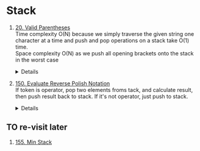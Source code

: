 # Stack
1. [20. Valid Parentheses](https://leetcode.com/problems/valid-parentheses)  
   Time complexity O(N) because we simply traverse the given string one character at a time and push and pop operations on a stack take O(1) time.  
   Space complexity O(N) as we push all opening brackets onto the stack in the worst case
    <details>
      
      ```python
      def isValid(self, s: str) -> bool:
          closeOpenMap = { ")" : "(", "}" : "{", "]" : "["}
          stack = []
          for ch in s:
              if ch in closeOpenMap:
                  if not stack or stack[-1] != closeOpenMap[ch]:
                      return False
                  else:
                      stack.pop()
              else:
                  stack.append(ch)
          return not stack
      ```
    </details>
1. [150. Evaluate Reverse Polish Notation](https://leetcode.com/problems/evaluate-reverse-polish-notation)  
   If token is operator, pop two elements froms tack, and calculate result, then push result back to stack. If it's not operator, just push to stack. 
    <details>
      
      ```python
       def evalRPN(self, tokens: List[str]) -> int:
           stack = []
           operators = "+-*/"
           for token in tokens:
               if token not in operators:
                   stack.append(int(token))
               else:
                   right = int(stack.pop())
                   left = int(stack.pop())
                   result = None
                   if token == "+":
                       result = left + right
                   elif token == "-":
                       result = left - right
                   elif token == "*":
                       result = left * right
                   else:
                       result = int(left / right)
                   stack.append(result)
           return stack.pop()
      ```
    </details>
## TO re-visit later
1. [155. Min Stack](https://leetcode.com/problems/min-stack)  

